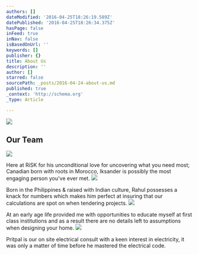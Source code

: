 ```yaml
---
authors: []
dateModified: '2016-04-25T18:26:19.589Z'
datePublished: '2016-04-25T18:26:34.375Z'
hasPage: false
inFeed: true
inNav: false
isBasedOnUrl: ''
keywords: []
publisher: {}
title: About Us
description: ''
author: []
starred: false
sourcePath: _posts/2016-04-24-about-us.md
published: true
_context: 'http://schema.org'
_type: Article

---
```

![](https://s3-us-west-2.amazonaws.com/the-grid-img/p/a3edcdae1182dc92b34e160014ede46920fa388e.jpg)

## Our Team
![](https://the-grid-user-content.s3-us-west-2.amazonaws.com/f4fe1b39-43f2-4acc-91c0-f1dbaf7a8074.jpg)

Here at RiSK for his unconditional love for uncovering what you need most; Canadian born with roots in Morocco, Iksander is possibly the most engaging person you've ever met.
![](https://the-grid-user-content.s3-us-west-2.amazonaws.com/8856bf18-b006-4b75-a7b3-336af42e5ccc.jpg)

Born in the Philippines & raised with Indian culture, Rahul possesses a knack for numbers which makes him perfect at insuring that our calculations are spot on when tendering projects.
![](https://the-grid-user-content.s3-us-west-2.amazonaws.com/89c29666-a606-4785-9953-b7c84cceb25c.jpg)

At an early age life provided me with opportunities to educate myself at first class institutions and as a result there are no details left to assumptions when designing your home.
![](https://the-grid-user-content.s3-us-west-2.amazonaws.com/00af5016-2e0d-468e-86d5-b49356a5aab6.png)

Pritpal is our on site electrical consult with a keen interest in electricity, it was only a matter of time before he mastered the electrical code.